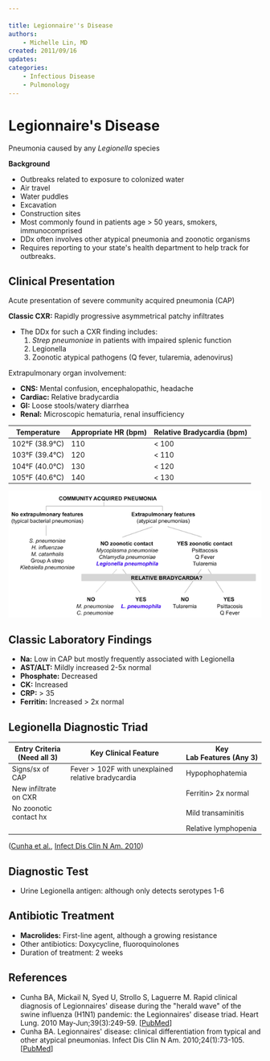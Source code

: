 ```yaml
---

title: Legionnaire''s Disease
authors:
    - Michelle Lin, MD
created: 2011/09/16
updates:
categories:
    - Infectious Disease
    - Pulmonology
---
```


# Legionnaire's Disease

Pneumonia caused by any _Legionella_ species

**Background**

- Outbreaks related to exposure to colonized water
- Air travel
- Water puddles
- Excavation
- Construction sites
- Most commonly found in patients age > 50 years, smokers, immunocomprised
- DDx often involves other atypical pneumonia and zoonotic organisms 
- Requires reporting to your state's health department to help track for outbreaks.

## Clinical Presentation

Acute presentation of severe community acquired pneumonia (CAP) 

**Classic CXR:** Rapidly progressive asymmetrical patchy infiltrates

- The DDx for such a CXR finding includes: 
  1. _Strep pneumoniae_ in patients with impaired splenic function 
  2. Legionella
  3. Zoonotic atypical pathogens (Q fever, tularemia, adenovirus)

Extrapulmonary organ involvement:

- **CNS:** Mental confusion, encephalopathic, headache
- **Cardiac:** Relative bradycardia
- **GI:** Loose stools/watery diarrhea
- **Renal:** Microscopic hematuria, renal insufficiency 

| Temperature    | Appropriate HR (bpm) | Relative Bradycardia (bpm) |
| -------------- | -------------------- | -------------------------- |
| 102°F (38.9°C) | 110                  | &lt; 100                   |
| 103°F (39.4°C) | 120                  | &lt; 110                   |
| 104°F (40.0°C) | 130                  | &lt; 120                   |
| 105°F (40.6°C) | 140                  | &lt; 130                   |

![Legionella clinical pathway](image-1.png)

## Classic Laboratory Findings

- **Na:** Low in CAP but mostly frequently associated with Legionella 
- **AST/ALT:** Mildly increased 2-5x normal
- **Phosphate:** Decreased
- **CK:** Increased
- **CRP:** > 35
- **Ferritin:** Increased > 2x normal 

## Legionella Diagnostic Triad

| **Entry Criteria (Need all 3)** | **Key Clinical Feature**                              | **Key Lab Features (Any 3)** |
| ------------------------------- | ----------------------------------------------------- | ---------------------------- |
| Signs/sx of CAP                 | Fever > 102F with  unexplained  relative bradycardia  | Hypophophatemia              |
| New infiltrate on CXR           |                                                       | Ferritin> 2x normal          |
| No zoonotic contact hx          |                                                       | Mild transaminitis           |
|                                 |                                                       | Relative lymphopenia         |

([Cunha et al.](http://www.ncbi.nlm.nih.gov/pubmed/?term=20457348), [Infect Dis Clin N Am. 2010](http://www.ncbi.nlm.nih.gov/pubmed/?term=20171547))

## Diagnostic Test

- Urine Legionella antigen: although only detects serotypes 1-6

## Antibiotic Treatment

- **Macrolides:** First-line agent, although a growing resistance
- Other antibiotics: Doxycycline, fluoroquinolones 
- Duration of treatment: 2 weeks

## References

- Cunha BA, Mickail N, Syed U, Strollo S, Laguerre M. Rapid clinical diagnosis of Legionnaires' disease during the "herald wave" of the swine influenza (H1N1) pandemic: the Legionnaires' disease triad. Heart Lung. 2010 May-Jun;39(3):249-59. [[PubMed](http://www.ncbi.nlm.nih.gov/pubmed/?term=20457348)]
- Cunha BA. Legionnaires' disease: clinical differentiation from typical and other atypical pneumonias. Infect Dis Clin N Am. 2010;24(1):73-105. [[PubMed](http://www.ncbi.nlm.nih.gov/pubmed/?term=20171547)]
